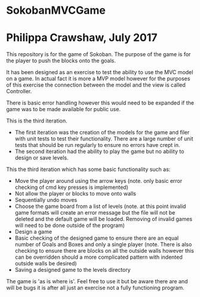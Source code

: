 # SokobanMVCGame
# Philippa Crawshaw, July 2017

This repository is for the game of Sokoban. The purpose of the game is for the player to push the blocks onto the goals. 

It has been designed as an exercise to test the ability to use the MVC model on a game. 
In actual fact it is more a MVP model however for the purposes of this exercise the connection between the model and the view is called Controller.

There is basic error handling however this would need to be expanded if the game was to be made available for public use.

This is the third iteration. 
  * The first iteration was the creation of the models for the game and filer with unit tests to test their functionality. There are a large number of unit tests that should be run regularly to ensure no errors have crept in.
  * The second iteration had the ability to play the game but no ability to design or save levels.

This the third iteration which has some basic functionality such as:
  * Move the player around using the arrow keys 
      (note. only basic error checking of cmd key presses is implemented)
  * Not allow the player or blocks to move onto walls
  * Sequentially undo moves
  * Choose the game board from a list of levels 
      (note. at this point invalid game formats will create an error message but the file will not be deleted and the default game will be loaded. Removing of invalid games will need to be done outside of the program) 
  * Design a game
  * Basic checking of the designed game to ensure there are an equal number of Goals and Boxes and only a single player 
    (note. There is also checking to ensure there are blocks on all the outside walls however this can be overridden should a more complicated pattern with indented outside walls be desired)
  * Saving a designed game to the levels directory
  
The game is 'as is where is'. Feel free to use it but be aware there are and will be bugs it is after all just an exercise not a fully functioning program.

